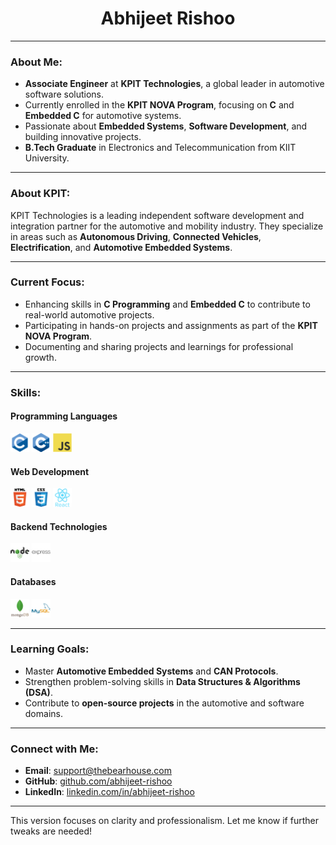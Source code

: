<h1 align="center">Abhijeet Rishoo</h1>

---

### About Me:
- **Associate Engineer** at **KPIT Technologies**, a global leader in automotive software solutions.  
- Currently enrolled in the **KPIT NOVA Program**, focusing on **C** and **Embedded C** for automotive systems.  
- Passionate about **Embedded Systems**, **Software Development**, and building innovative projects.  
- **B.Tech Graduate** in Electronics and Telecommunication from KIIT University.

---

### About KPIT:
KPIT Technologies is a leading independent software development and integration partner for the automotive and mobility industry. They specialize in areas such as **Autonomous Driving**, **Connected Vehicles**, **Electrification**, and **Automotive Embedded Systems**.  

---

### Current Focus:
- Enhancing skills in **C Programming** and **Embedded C** to contribute to real-world automotive projects.  
- Participating in hands-on projects and assignments as part of the **KPIT NOVA Program**.  
- Documenting and sharing projects and learnings for professional growth.  

---



### Skills:
#### Programming Languages  
<p align="left">
  <img src="https://raw.githubusercontent.com/devicons/devicon/master/icons/c/c-original.svg" alt="C" width="30" height="30"/> 
  <img src="https://raw.githubusercontent.com/devicons/devicon/master/icons/cplusplus/cplusplus-original.svg" alt="C++" width="30" height="30"/>
  <img src="https://raw.githubusercontent.com/devicons/devicon/master/icons/javascript/javascript-original.svg" alt="JavaScript" width="30" height="30"/> 
</p>

#### Web Development  
<p align="left">
  <img src="https://raw.githubusercontent.com/devicons/devicon/master/icons/html5/html5-original-wordmark.svg" alt="HTML" width="30" height="30"/> 
  <img src="https://raw.githubusercontent.com/devicons/devicon/master/icons/css3/css3-original-wordmark.svg" alt="CSS" width="30" height="30"/> 
  <img src="https://raw.githubusercontent.com/devicons/devicon/master/icons/react/react-original-wordmark.svg" alt="React" width="30" height="30"/> 
</p>

#### Backend Technologies  
<p align="left">
  <img src="https://raw.githubusercontent.com/devicons/devicon/master/icons/nodejs/nodejs-original-wordmark.svg" alt="Node.js" width="30" height="30"/> 
  <img src="https://raw.githubusercontent.com/devicons/devicon/master/icons/express/express-original-wordmark.svg" alt="Express.js" width="30" height="30"/> 
</p>

#### Databases  
<p align="left">
  <img src="https://raw.githubusercontent.com/devicons/devicon/master/icons/mongodb/mongodb-original-wordmark.svg" alt="MongoDB" width="30" height="30"/> 
  <img src="https://raw.githubusercontent.com/devicons/devicon/master/icons/mysql/mysql-original-wordmark.svg" alt="MySQL" width="30" height="30"/> 
</p>

---

### Learning Goals:
- Master **Automotive Embedded Systems** and **CAN Protocols**.  
- Strengthen problem-solving skills in **Data Structures & Algorithms (DSA)**.  
- Contribute to **open-source projects** in the automotive and software domains.  

---

### Connect with Me:
- **Email**: support@thebearhouse.com  
- **GitHub**: [github.com/abhijeet-rishoo](https://github.com/abhijeet-rishoo)  
- **LinkedIn**: [linkedin.com/in/abhijeet-rishoo](https://linkedin.com/in/abhijeet-rishoo)  

---

This version focuses on clarity and professionalism. Let me know if further tweaks are needed!
